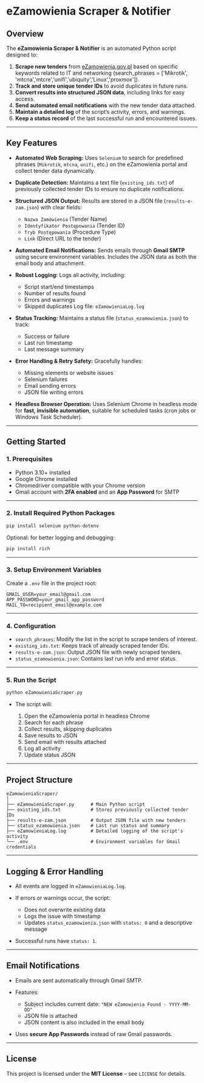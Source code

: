 # eZamowienia Scraper & Notifier

## **Overview**

The **eZamowienia Scraper & Notifier** is an automated Python script designed to:

1. **Scrape new tenders** from [eZamowienia.gov.pl](https://ezamowienia.gov.pl/mp-client/search/list) based on specific keywords related to IT and networking (search_phrases = ['Mikrotik', 'mtcna','mtcre','unifi','ubiquity','Linux','proxmox']).
2. **Track and store unique tender IDs** to avoid duplicates in future runs.
3. **Convert results into structured JSON data**, including links for easy access.
4. **Send automated email notifications** with the new tender data attached.
5. **Maintain a detailed log** of the script’s activity, errors, and warnings.
6. **Keep a status record** of the last successful run and encountered issues.

---

## **Key Features**

* **Automated Web Scraping:**
  Uses `Selenium` to search for predefined phrases (`Mikrotik`, `mtcna`, `unifi`, etc.) on the eZamowienia portal and collect tender data dynamically.

* **Duplicate Detection:**
  Maintains a text file (`existing_ids.txt`) of previously collected tender IDs to ensure no duplicate notifications.

* **Structured JSON Output:**
  Results are stored in a JSON file (`results-e-zam.json`) with clear fields:

  * `Nazwa Zamówienia` (Tender Name)
  * `Identyfikator Postępowania` (Tender ID)
  * `Tryb Postępowania` (Procedure Type)
  * `Link` (Direct URL to the tender)

* **Automated Email Notifications:**
  Sends emails through **Gmail SMTP** using secure environment variables. Includes the JSON data as both the email body and attachment.

* **Robust Logging:**
  Logs all activity, including:

  * Script start/end timestamps
  * Number of results found
  * Errors and warnings
  * Skipped duplicates
    Log file: `eZamowieniaLog.log`

* **Status Tracking:**
  Maintains a status file (`status_ezamowienia.json`) to track:

  * Success or failure
  * Last run timestamp
  * Last message summary

* **Error Handling & Retry Safety:**
  Gracefully handles:

  * Missing elements or website issues
  * Selenium failures
  * Email sending errors
  * JSON file writing errors

* **Headless Browser Operation:**
  Uses Selenium Chrome in headless mode for **fast, invisible automation**, suitable for scheduled tasks (cron jobs or Windows Task Scheduler).

---

## **Getting Started**

### **1. Prerequisites**

* Python 3.10+ installed
* Google Chrome installed
* Chromedriver compatible with your Chrome version
* Gmail account with **2FA enabled** and an **App Password** for SMTP

---

### **2. Install Required Python Packages**

```bash
pip install selenium python-dotenv
```

Optional: for better logging and debugging:

```bash
pip install rich
```

---

### **3. Setup Environment Variables**

Create a `.env` file in the project root:

```env
GMAIL_USER=your_email@gmail.com
APP_PASSWORD=your_gmail_app_password
MAIL_TO=recipient_email@example.com
```

---

### **4. Configuration**

* `search_phrases`: Modify the list in the script to scrape tenders of interest.
* `existing_ids.txt`: Keeps track of already scraped tender IDs.
* `results-e-zam.json`: Output JSON file with newly scraped tenders.
* `status_ezamowienia.json`: Contains last run info and error status.

---

### **5. Run the Script**

```bash
python eZamowieniaScraper.py
```

* The script will:

  1. Open the eZamowienia portal in headless Chrome
  2. Search for each phrase
  3. Collect results, skipping duplicates
  4. Save results to JSON
  5. Send email with results attached
  6. Log all activity
  7. Update status JSON

---

## **Project Structure**

```
eZamowieniaScraper/
│
├── eZamowieniaScraper.py      # Main Python script
├── existing_ids.txt           # Stores previously collected tender IDs
├── results-e-zam.json         # Output JSON file with new tenders
├── status_ezamowienia.json    # Last run status and summary
├── eZamowieniaLog.log         # Detailed logging of the script's activity
└── .env                       # Environment variables for Gmail credentials
```

---

## **Logging & Error Handling**

* All events are logged in `eZamowieniaLog.log`.
* If errors or warnings occur, the script:

  * Does not overwrite existing data
  * Logs the issue with timestamp
  * Updates `status_ezamowienia.json` with `status: 0` and a descriptive message
* Successful runs have `status: 1`.

---

## **Email Notifications**

* Emails are sent automatically through Gmail SMTP.
* Features:

  * Subject includes current date: `"NEW eZamowienia Found - YYYY-MM-DD"`
  * JSON file is attached
  * JSON content is also included in the email body
* Uses **secure App Passwords** instead of raw Gmail passwords.

---

## **License**

This project is licensed under the **MIT License** – see `LICENSE` for details.
